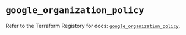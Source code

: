 # `google_organization_policy`

Refer to the Terraform Registory for docs: [`google_organization_policy`](https://registry.terraform.io/providers/hashicorp/google-beta/5.1.0/docs/resources/google_organization_policy).
